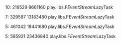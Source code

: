 10: 216529 8661160 play.libs.F$EventStream$LazyTask

7: 329587 13183480 play.libs.F$EventStream$LazyTask

5: 461042 18441680 play.libs.F$EventStream$LazyTask

5: 585921 23436840 play.libs.F$EventStream$LazyTask